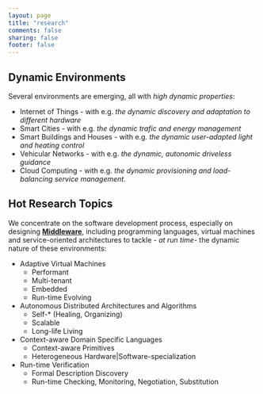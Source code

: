 ```yaml
---
layout: page
title: "research"
comments: false
sharing: false
footer: false
---
```


## Dynamic Environments

Several environments are emerging, all with *high dynamic properties*: 

* Internet of Things - with e.g. *the dynamic discovery and adaptation to different hardware*
* Smart Cities - with e.g. *the dynamic trafic and energy management*
* Smart Buildings and Houses - with e.g. *the dynamic user-adapted light and heating control*
* Vehicular Networks - with e.g. *the dynamic, autonomic driveless guidance*
* Cloud Computing - with e.g. *the dynamic provisioning and load-balancing service management*.

## Hot Research Topics

We concentrate on the software development process, especially on designing **[Middleware](http://en.wikipedia.org/wiki/Middleware)**, including programming languages, virtual machines and service-oriented architectures to tackle *- at run time-* the dynamic nature of these environments:

* Adaptive Virtual Machines
  * Performant
  * Multi-tenant
  * Embedded
  * Run-time Evolving
* Autonomous Distributed Architectures and Algorithms
  * Self-* (Healing, Organizing)
  * Scalable
  * Long-life Living
* Context-aware Domain Specific Languages
  * Context-aware Primitives
  * Heterogeneous Hardware|Software-specialization
* Run-time Verification
  * Formal Description Discovery 
  * Run-time Checking, Monitoring, Negotiation, Substitution


